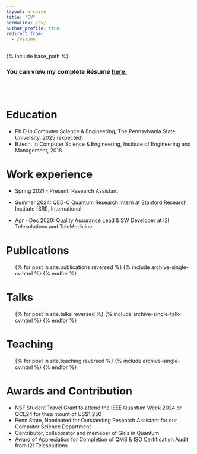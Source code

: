 ```yaml
---
layout: archive
title: "CV"
permalink: /cv/
author_profile: true
redirect_from:
  - /resume
---
```


{% include base_path %}

### You can view my complete Résumé [here.](https://drive.google.com/file/d/13y4a9XNY7AvyEoE_g4pUlBzcGQMD_Fwo/view?usp=drive_link)
<br><br>

Education
======
* Ph.D in Computer Science & Engineering, The Pennsylvania State University, 2025 (expected)
* B.tech. in Computer Science & Engineering, Institute of Engineering and Management, 2018

Work experience
======
* Spring 2021 - Present: Research Assistant

* Summer 2024: QED-C Quantum Research Intern at Stanford Research Institute (SRI), International

* Apr - Dec 2020: Quality Assurance Lead & SW Developer at I2I Telesolutions and TeleMedicine
  
  
Publications
======
  <ul>{% for post in site.publications reversed %}
    {% include archive-single-cv.html %}
  {% endfor %}</ul>
  
Talks
======
  <ul>{% for post in site.talks reversed %}
    {% include archive-single-talk-cv.html  %}
  {% endfor %}</ul>
  
Teaching
======
  <ul>{% for post in site.teaching reversed %}
    {% include archive-single-cv.html %}
  {% endfor %}</ul>
  
Awards and Contribution
======
* NSF,Student Travel Grant to attend the IEEE Quantum Week 2024 or QCE24 for thea mount of US$1,250
* Penn State, Nominated for Outstanding Research Assistant for our Computer Science Department
* Contributor, collaborator and memeber of Girls in Quantum
* Award of Appreciation for Completion of QMS & ISO Certification Audit from I2I Telesolutions
